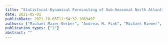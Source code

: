 ```yaml
---
title: "Statistical-Dynamical Forecasting of Sub-Seasonal North Atlantic Tropical Cyclone Occurrence"
date: 2021-05-01
publishDate: 2021-10-05T11:54:32.106349Z
authors: ["Michael Maier-Gerber", "Andreas H. Fink", "Michael Riemer", "Elmar Schoemer", "Christoph Fischer", "Benedikt Schulz"]
publication_types: ["2"]
abstract: ""
---
```


